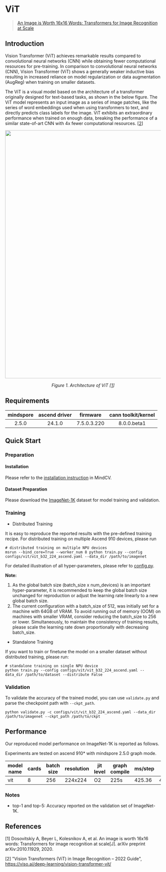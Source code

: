 # ViT

<!--- Guideline: use url linked to abstract in ArXiv instead of PDF for fast loading.  -->

> [ An Image is Worth 16x16 Words: Transformers for Image Recognition at Scale](https://arxiv.org/abs/2010.11929)



## Introduction

<!--- Guideline: Introduce the model and architectures. Cite if you use/adopt paper explanation from others. -->

Vision Transformer (ViT) achieves remarkable results compared to convolutional neural networks (CNN) while obtaining
fewer computational resources for pre-training. In comparison to convolutional neural networks (CNN), Vision
Transformer (ViT) shows a generally weaker inductive bias resulting in increased reliance on model regularization or
data augmentation (AugReg) when training on smaller datasets.

The ViT is a visual model based on the architecture of a transformer originally designed for text-based tasks, as shown
in the below figure. The ViT model represents an input image as a series of image patches, like the series of word
embeddings used when using transformers to text, and directly predicts class labels for the image. ViT exhibits an
extraordinary performance when trained on enough data, breaking the performance of a similar state-of-art CNN with 4x
fewer computational resources. [[2](#references)]

<!--- Guideline: If an architecture table/figure is available in the paper, put one here and cite for intuitive illustration. -->

<p align="center">
  <img src="https://user-images.githubusercontent.com/8156835/210041797-6576b2f4-3d77-41d9-b5f0-16fed3f261d8.png" width=800 />
</p>
<p align="center">
  <em> Figure 1. Architecture of ViT [<a href="#references">1</a>] </em>
</p>

## Requirements
| mindspore | ascend driver |  firmware   | cann toolkit/kernel |
| :-------: |:-------------:| :---------: |:-------------------:|
|   2.5.0   |   24.1.0      | 7.5.0.3.220 |     8.0.0.beta1     |



## Quick Start

### Preparation

#### Installation

Please refer to the [installation instruction](https://mindspore-lab.github.io/mindcv/installation/) in MindCV.

#### Dataset Preparation

Please download the [ImageNet-1K](https://www.image-net.org/challenges/LSVRC/2012/index.php) dataset for model training
and validation.

### Training

<!--- Guideline: Avoid using shell script in the command line. Python script preferred. -->

* Distributed Training

It is easy to reproduce the reported results with the pre-defined training recipe. For distributed training on multiple
Ascend 910 devices, please run

```shell
# distributed training on multiple NPU devices
msrun --bind_core=True --worker_num 8 python train.py --config configs/vit/vit_b32_224_ascend.yaml --data_dir /path/to/imagenet
```



For detailed illustration of all hyper-parameters, please refer
to [config.py](https://github.com/mindspore-lab/mindcv/blob/main/config.py).

**Note:**

1) As the global batch size  (batch_size x num_devices) is an important hyper-parameter, it is recommended to keep the
   global batch size unchanged for reproduction or adjust the learning rate linearly to a new global batch size.
2) The current configuration with a batch_size of 512, was initially set for a machine with 64GB of VRAM. To avoid
   running out of memory (OOM) on machines with smaller VRAM, consider reducing the batch_size to 256 or lower.
   Simultaneously, to maintain the consistency of training results, please scale the learning rate down proportionally
   with decreasing batch_size.

* Standalone Training

If you want to train or finetune the model on a smaller dataset without distributed training, please run:

```shell
# standalone training on single NPU device
python train.py --config configs/vit/vit_b32_224_ascend.yaml --data_dir /path/to/dataset --distribute False
```

### Validation

To validate the accuracy of the trained model, you can use `validate.py` and parse the checkpoint path
with `--ckpt_path`.

```
python validate.py -c configs/vit/vit_b32_224_ascend.yaml --data_dir /path/to/imagenet --ckpt_path /path/to/ckpt
```

## Performance

Our reproduced model performance on ImageNet-1K is reported as follows.

Experiments are tested on ascend 910* with mindspore 2.5.0 graph mode.

| model name  | cards | batch size | resolution | jit level | graph compile | ms/step | img/s   | recipe                                                                                           | weight                                                                                                  | acc@top1 | acc@top5 |
| ----------- | ----- | ---------- | ---------- | --------- | ------------- | ------- | ------- | ------------------------------------------------------------------------------------------------ | ------------------------------------------------------------------------------------------------------- | -------- | -------- |
| vit         | 8     | 256        | 224x224    | O2        | 225s          | 425.36  | 4814.75 | [yaml](https://github.com/mindspore-lab/mindcv/blob/main/configs/vit/vit_l32_224_ascend.yaml)             | [weights](https://download-mindspore.osinfra.cn/toolkits/mindcv/vit/vit_l_32_224-e0039f16-910v2.ckpt)             | 74.63    | 92.21    |


### Notes

- top-1 and top-5: Accuracy reported on the validation set of ImageNet-1K.

## References

<!--- Guideline: Citation format GB/T 7714 is suggested. -->

[1] Dosovitskiy A, Beyer L, Kolesnikov A, et al. An image is worth 16x16 words: Transformers for image recognition at
scale[J]. arXiv preprint arXiv:2010.11929, 2020.

[2] "Vision Transformers (ViT) in Image Recognition – 2022 Guide", https://viso.ai/deep-learning/vision-transformer-vit/
